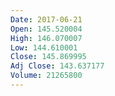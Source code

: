 ```yaml
---
Date: 2017-06-21
Open: 145.520004
High: 146.070007
Low: 144.610001
Close: 145.869995
Adj Close: 143.637177
Volume: 21265800
---
```


